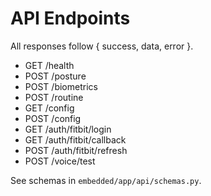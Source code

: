 # API Endpoints

All responses follow { success, data, error }.

- GET /health
- POST /posture
- POST /biometrics
- POST /routine
- GET /config
- POST /config
- GET /auth/fitbit/login
- GET /auth/fitbit/callback
- POST /auth/fitbit/refresh
- POST /voice/test

See schemas in `embedded/app/api/schemas.py`.
